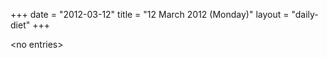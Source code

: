 +++
date = "2012-03-12"
title = "12 March 2012 (Monday)"
layout = "daily-diet"
+++


\<no entries\>
